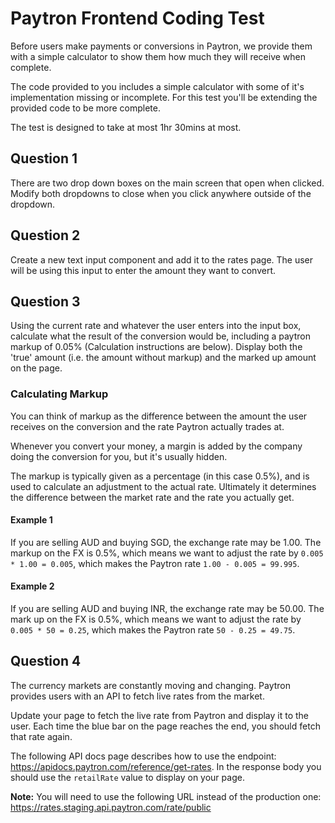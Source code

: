 # Paytron Frontend Coding Test
Before users make payments or conversions in Paytron, we provide them with a simple calculator to show them how much they will receive when complete.

The code provided to you includes a simple calculator with some of it's implementation missing or incomplete. For this test you'll be extending the provided code to be more complete.

The test is designed to take at most 1hr 30mins at most.
  
## Question 1
There are two drop down boxes on the main screen that open when clicked. Modify both dropdowns to close when you click anywhere outside of the dropdown.
  
## Question 2
Create a new text input component and add it to the rates page. The user will be using this input to enter the amount they want to convert.
  
## Question 3
Using the current rate and whatever the user enters into the input box, calculate what the result of the conversion would be, including a paytron markup of 0.05% (Calculation instructions are below). Display both the 'true' amount (i.e. the amount without markup) and the marked up amount on the page.

### Calculating Markup
You can think of markup as the difference between the amount the user receives on the conversion and the rate Paytron actually trades at.
  
Whenever you convert your money, a margin is added by the company doing the conversion for you, but it's usually hidden.

The markup is typically given as a percentage (in this case 0.5%), and is used to calculate an adjustment to the actual rate. Ultimately it determines the difference between the market rate and the rate you actually get.

#### Example 1
If you are selling AUD and buying SGD, the exchange rate may be 1.00. The markup on the FX is 0.5%, which means we want to adjust the rate by  `0.005 * 1.00 = 0.005`, which makes the Paytron rate `1.00 - 0.005 = 99.995`.
  
#### Example 2
If you are selling AUD and buying INR, the exchange rate may be 50.00. The mark up on the FX is 0.5%, which means we want to adjust the rate by `0.005 * 50 = 0.25`, which makes the Paytron rate `50 - 0.25 = 49.75`.


## Question 4
The currency markets are constantly moving and changing. Paytron provides users with an API to fetch live rates from the market.
  
Update your page to fetch the live rate from Paytron and display it to the user. Each time the blue bar on the page reaches the end, you should fetch that rate again.

The following API docs page describes how to use the endpoint: https://apidocs.paytron.com/reference/get-rates. In the response body you should use the `retailRate` value to display on your page.
  
**Note:** You will need to use the following URL instead of the production one: https://rates.staging.api.paytron.com/rate/public